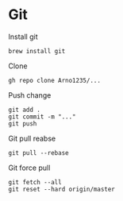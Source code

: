 # Git

Install git

```
brew install git
```

Clone

```
gh repo clone Arno1235/...
```

Push change

```
git add .
git commit -m "..."
git push
```

Git pull reabse
```
git pull --rebase
```


Git force pull

```
git fetch --all
git reset --hard origin/master
```



